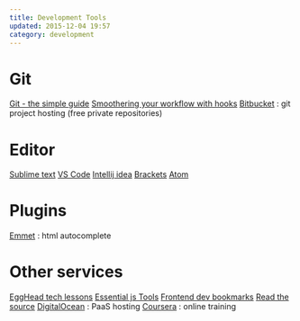 ```yaml
---
title: Development Tools
updated: 2015-12-04 19:57
category: development
---
```

# Git

[Git - the simple guide](http://rogerdudler.github.io/git-guide/)
[Smoothering your workflow with hooks](http://rhumaric.com/2013/07/smoothening-your-workflow-with-git-hooks/)
[Bitbucket](https://bitbucket.org/) : git project hosting (free private repositories)

# Editor

[Sublime text](http://www.sublimetext.com/)
[VS Code](https://code.visualstudio.com/)
[Intellij idea](https://www.jetbrains.com/idea/)
[Brackets](http://brackets.io/)
[Atom](https://atom.io/)

# Plugins

[Emmet](http://emmet.io/) : html autocomplete

# Other services

[EggHead tech lessons](https://egghead.io/technologies)
[Essential js Tools](http://www.sitepoint.com/essential-tools-libraries-modern-javascript-developers/)
[Frontend dev bookmarks](https://github.com/dypsilon/frontend-dev-bookmarks)
[Read the source](http://hangouts.readthesource.io/)
[DigitalOcean](https://www.digitalocean.com/) : PaaS hosting
[Coursera](https://www.coursera.org/) : online training
